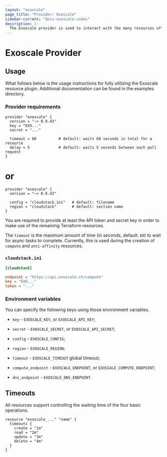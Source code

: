 ```yaml
---
layout: "exoscale"
page_title: "Provider: Exoscale"
sidebar-current: "docs-exoscale-index"
description: |-
  The Exoscale provider is used to interact with the many resources offered by Exoscale.com. The provider needs to be configured with the proper credentials before it can be used.
---
```


# Exoscale Provider

## Usage

What follows below is the usage instructions for fully utilizing the Exoscale
resource plugin.  Additional documentation can be found in the examples directory.

### Provider requirements

```hcl
provider "exoscale" {
  version = "~> 0.9.43"
  key = "EXO..."
  secret = "..."

  timeout = 60          # default: waits 60 seconds in total for a resource
  delay = 5             # default: waits 5 seconds between each poll request
}
```

# or

```hcl
provider "exoscale" {
  version = "~> 0.9.43"

  config = "cloudstack.ini"   # default: filename
  region = "cloudstack"       # default: section name
}
```

You are required to provide at least the API token and secret key in order
to make use of the remaining Terraform resources.

The `timeout` is the maximum amount of time (in seconds, default: `60`) to wait
for async tasks to complete. Currently, this is used during the creation of
`compute` and `anti-affinity` resources.

### `cloudstack.ini`

```ini
[cloudstack]

endpoint = "https://api.exoscale.ch/compute"
key = "EXO..."
token = "..."
```

### Environment variables

You can specify the following keys using those environment variables.

- `key` - `EXOSCALE_KEY`, or `EXOSCALE_API_KEY`;

- `secret` - `EXOSCALE_SECRET`, or `EXOSCALE_API_SECRET`;

- `config` - `EXOSCALE_CONFIG`;

- `region` - `EXOSCALE_REGION`;

- `timeout` - `EXOSCALE_TIMEOUT` global timeout;

- `compute_endpoint` - `EXOSCALE_ENDPOINT`, or `EXOSCALE_COMPUTE_ENDPOINT`;

- `dns_endpoint` - `EXOSCALE_DNS_ENDPOINT`.

## Timeouts

All resources support controlling the waiting time of the four basic operations.

```hcl
resource "exoscale_..." "name" {
  timeouts {
    create = "1m"
    read = "2m"
    update = "3m"
    delete = "4m"
  }
}
```
